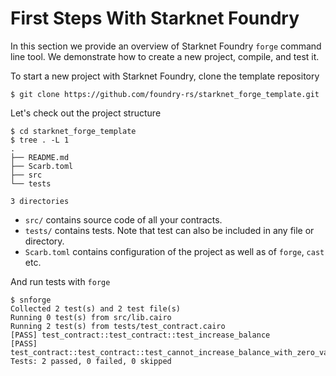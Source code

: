 # First Steps With Starknet Foundry

In this section we provide an overview of Starknet Foundry `forge` command line tool.
We demonstrate how to create a new project, compile, and test it.

To start a new project with Starknet Foundry, clone the template repository

```shell
$ git clone https://github.com/foundry-rs/starknet_forge_template.git
```

Let's check out the project structure

```shell
$ cd starknet_forge_template
$ tree . -L 1
.
├── README.md
├── Scarb.toml
├── src
└── tests

3 directories
```

* `src/` contains source code of all your contracts.
* `tests/` contains tests. Note that test can also be included in any file or directory.
* `Scarb.toml` contains configuration of the project as well as of `forge`, `cast` etc.

And run tests with `forge`

```shell
$ snforge
Collected 2 test(s) and 2 test file(s)
Running 0 test(s) from src/lib.cairo
Running 2 test(s) from tests/test_contract.cairo
[PASS] test_contract::test_contract::test_increase_balance
[PASS] test_contract::test_contract::test_cannot_increase_balance_with_zero_value
Tests: 2 passed, 0 failed, 0 skipped
```
